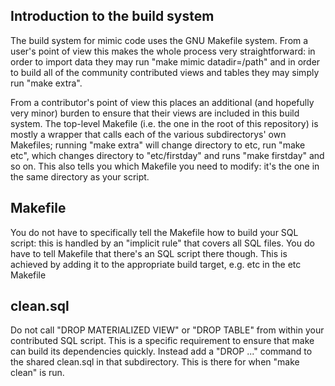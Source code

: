 
## Introduction to the build system

The build system for mimic code uses the GNU Makefile system. From a user's point of view this makes the whole process very straightforward: in order to import data they may run "make mimic datadir=/path" and in order to build all of the community contributed views and tables they may simply run "make extra".

From a contributor's point of view this places an additional (and hopefully very minor) burden to ensure that their views are included in this build system. The top-level Makefile (i.e. the one in the root of this repository) is mostly a wrapper that calls each of the various subdirectorys' own Makefiles; running "make extra" will change directory to etc, run "make etc", which changes directory to "etc/firstday" and runs "make firstday" and so on. This also tells you which Makefile you need to modify: it's the one in the same directory as your script.

## Makefile
You do not have to specifically tell the Makefile how to build your SQL script: this is handled by an "implicit rule" that covers all SQL files. You do have to tell Makefile that there's an SQL script there though. This is achieved by adding it to the appropriate build target, e.g. etc in the etc Makefile

## clean.sql
Do not call "DROP MATERIALIZED VIEW" or "DROP TABLE" from within your contributed SQL script. This is a specific requirement to ensure that make can build its dependencies quickly. Instead add a "DROP ..." command to the shared clean.sql in that subdirectory. This is there for when "make clean" is run.

